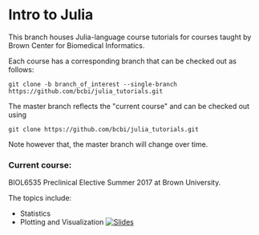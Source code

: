 # Intro to Julia

This branch houses Julia-language course tutorials for courses taught by Brown Center for Biomedical Informatics.

Each course has a corresponding branch that can be checked out as follows:

```
git clone -b branch_of_interest --single-branch https://github.com/bcbi/julia_tutorials.git
```

The master branch reflects the "current course" and can be checked out using

```
git clone https://github.com/bcbi/julia_tutorials.git
```

Note however that, the master branch will change over time.

### Current course:
BIOL6535 Preclinical Elective
Summer 2017 at Brown University.

The topics include:

* Statistics
* Plotting and Visualization [![Slides](https://gitpitch.com/assets/badge.svg)](https://gitpitch.com/bcbi/julia_tutorials/biol6535_summer17?grs=github&t=white&p=plotting)
